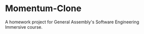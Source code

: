 # Momentum-Clone

A homework project for General Assembly's Software Engineering Immersive course. 
